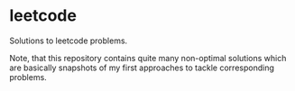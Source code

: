 # leetcode
Solutions to leetcode problems.

Note, that this repository contains quite many non-optimal solutions which are basically snapshots of my first approaches to tackle corresponding problems.
